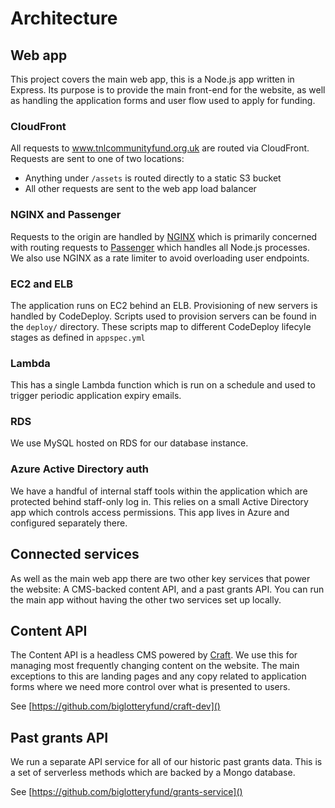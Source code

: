 # Architecture

## Web app

This project covers the main web app, this is a Node.js app written in Express. Its purpose is to provide the main front-end for the website, as well as handling the application forms and user flow used to apply for funding.

### CloudFront

All requests to www.tnlcommunityfund.org.uk are routed via CloudFront. Requests are sent to one of two locations:

-   Anything under `/assets` is routed directly to a static S3 bucket
-   All other requests are sent to the web app load balancer

### NGINX and Passenger

Requests to the origin are handled by [NGINX](https://www.nginx.com/) which is primarily concerned with routing requests to [Passenger](https://www.phusionpassenger.com/) which handles all Node.js processes. We also use NGINX as a rate limiter to avoid overloading user endpoints.

### EC2 and ELB

The application runs on EC2 behind an ELB. Provisioning of new servers is handled by CodeDeploy. Scripts used to provision servers can be found in the `deploy/` directory. These scripts map to different CodeDeploy lifecyle stages as defined in `appspec.yml`

### Lambda

This has a single Lambda function which is run on a schedule and used to trigger periodic application expiry emails.

### RDS

We use MySQL hosted on RDS for our database instance.

### Azure Active Directory auth

We have a handful of internal staff tools within the application which are protected behind staff-only log in. This relies on a small Active Directory app which controls access permissions. This app lives in Azure and configured separately there.

## Connected services

As well as the main web app there are two other key services that power the website: A CMS-backed content API, and a past grants API. You can run the main app without having the other two services set up locally.

## Content API

The Content API is a headless CMS powered by [Craft](https://craftcms.com/). We use this for managing most frequently changing content on the website. The main exceptions to this are landing pages and any copy related to application forms where we need more control over what is presented to users.

See [https://github.com/biglotteryfund/craft-dev]()

## Past grants API

We run a separate API service for all of our historic past grants data. This is a set of serverless methods which are backed by a Mongo database.

See [https://github.com/biglotteryfund/grants-service]()

